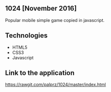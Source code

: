 ## 1024 [November 2016]
Popular mobile simple game copied in javascript.

## Technologies
- HTML5
- CSS3
- Javascript

## Link to the application
https://rawgit.com/palprz/1024/master/index.html
